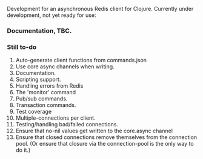Development for an asynchronous Redis client for Clojure.  Currently under development, not yet ready for use:

### Documentation, TBC.

### Still to-do

1. Auto-generate client functions from commands.json
2. Use core async channels when writing.
3. Documentation.
4. Scripting support.
5. Handling errors from Redis
6. The 'monitor' command
7. Pub/sub commands.
8. Transaction commands.
9. Test coverage
10. Multiple-connections per client.
11. Testing/handling bad/failed connections.
12. Ensure that no-nil values get written to the core.async channel
13. Ensure that closed connections remove themselves from the connection pool. (Or ensure that closure via the connection-pool is the only way to do it.)
